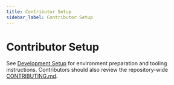 ```yaml
---
title: Contributor Setup
sidebar_label: Contributor Setup
---
```


# Contributor Setup

See [Development Setup](./development-setup.md) for environment preparation and tooling instructions. Contributors should also review the repository-wide [CONTRIBUTING.md](/docs/references/contributing).
